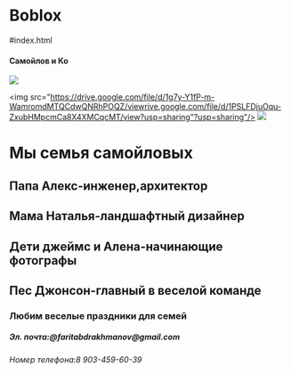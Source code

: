 # Boblox
#index.html
<h4>Самойлов и Ко</h4>
<img src="https://drive.google.com/file/d/1PSLFDjuOqu-ZxubHMpcmCa8X4XMCqcMT/view?usp=sharing">

<img src="https://drive.google.com/file/d/1g7y-Y1fP-m-WamromdMTQCdwQNRhPOQZ/viewrive.google.com/file/d/1PSLFDjuOqu-ZxubHMpcmCa8X4XMCqcMT/view?usp=sharing"?usp=sharing"/>
<img src="https://drive.google.com/file/d/13OtZ0GoRTzjCW6l3_1O6XQWEGvvU0jAp/view?usp=sharing"/>
<h1>Мы семья самойловых</h1>
<h2>Папа Алекс-инженер,архитектор</h2>
<h2>Мама Наталья-ландшафтный дизайнер</h2>
<h2>Дети джеймс и Алена-начинающие фотографы</h2>
<h2>Пес Джонсон-главный в веселой команде</h2>
<h3>Любим веселые праздники для семей</h3>
<h5>Эл. почта:@faritabdrakhmanov@gmail.com</h5>
<h6>Номер телефона:8 903-459-60-39</h6>
